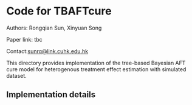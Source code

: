 # Code for TBAFTcure
Authors: Rongqian Sun, Xinyuan Song

Paper link: tbc

Contact:<sunrq@link.cuhk.edu.hk>

This directory provides implementation of the tree-based Bayesian AFT cure model for heterogenous treatment effect estimation with simulated dataset.

## Implementation details
